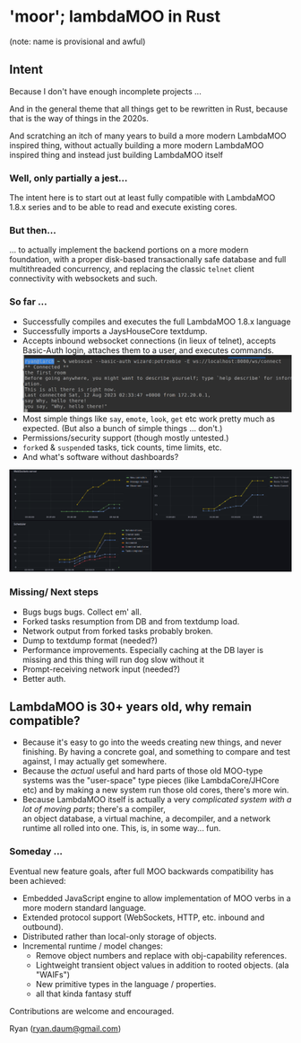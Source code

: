 # 'moor'; lambdaMOO in Rust

(note: name is provisional and awful)

## Intent
Because I don't have enough incomplete projects ...

And in the general theme that all things get to be rewritten in Rust, because that is the way of things in the 2020s.

And scratching an itch of many years to build a more modern LambdaMOO inspired thing, without actually building a more
modern LambdaMOO inspired thing and instead just building LambdaMOO itself

### Well, only partially a jest...

The intent here is to start out at least fully compatible with LambdaMOO 1.8.x series and to be able to read and
execute existing cores. 

### But then...

... to actually implement the backend portions on a more modern foundation, with a proper disk-based 
transactionally safe database and full multithreaded concurrency, and replacing the classic `telnet` 
client connectivity with websockets and such.

### So far ...

   * Successfully compiles and executes the full LambdaMOO 1.8.x language
   * Successfully imports a JaysHouseCore textdump.
   * Accepts inbound websocket connections (in lieux of telnet), accepts Basic-Auth login, attaches them to a user, 
     and executes commands.
     ![Screenshot of simple session](./doc/screenshot-session.png)
   * Most simple things like `say`, `emote`, `look`, `get` etc work pretty much as expected. (But also a bunch of simple things ... don't.)
   * Permissions/security support (though mostly untested.)
   * `fork`ed & `suspend`ed tasks, tick counts, time limits, etc.
   * And what's software without dashboards?

![Screenshot of grafana dashboard](./doc/screenshot-grafana.png)

### Missing/ Next steps

   * Bugs bugs bugs. Collect em' all.
   * Forked tasks resumption from DB and from textdump load.
   * Network output from forked tasks probably broken.
   * Dump to textdump format (needed?)
   * Performance improvements. Especially caching at the DB layer is missing and this thing will run dog slow 
     without it
   * Prompt-receiving network input (needed?)
   * Better auth.

## LambdaMOO is 30+ years old, why remain compatible?

* Because it's easy to go into the weeds creating new things, and never finishing. By having a concrete goal, and something
  to compare and test against, I may actually get somewhere.
* Because the *actual* useful and hard parts of those old MOO-type systems was the "user-space" type pieces (like
  LambdaCore/JHCore etc) and by making a new system run those old cores, there's more win.
* Because LambdaMOO itself is actually a very *complicated system with a lot of moving parts*; there's a compiler,  
  an object database, a virtual machine, a decompiler, and a network runtime all rolled into one. This, is, in some
  way... fun.

### Someday ...

Eventual new feature goals, after full MOO backwards compatibility has been achieved:

* Embedded JavaScript engine to allow implementation of MOO verbs in a more modern standard language.
* Extended protocol support (WebSockets, HTTP, etc. inbound and outbound).
* Distributed rather than local-only storage of objects.
* Incremental runtime / model changes:
  * Remove object numbers and replace with obj-capability references.
  * Lightweight transient object values in addition to rooted objects. (ala "WAIFs")
  * New primitive types in the language / properties.
  * all that kinda fantasy stuff

Contributions are welcome and encouraged. 

Ryan (ryan.daum@gmail.com)
